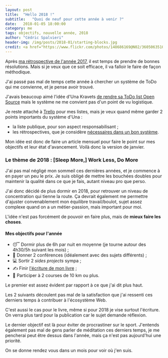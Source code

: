 ```yaml
---
layout: post
title:  "Hello 2018 !"
subtitle:   "Quoi de neuf pour cette année à venir ?"
date:   2018-01-05 18:00:00
category: me
tags: objectifs, nouvelle année, 2018
author: "Cédric Spalvieri"
header-img: /img/posts/2018-01/starting-blocks.jpg
credit: <a href="https://www.flickr.com/photos/148686169@N02/36050635106/">Joakim Karlsson - Starting blocks</a>
---
```


Après [ma rétrospective de l'année 2017](../bye-2017), il est temps de prendre de bonnes résolutions. Mais si je veux que ce soit efficace, il va falloir le faire de façon méthodique.

J'ai passé pas mal de temps cette année à chercher un système de ToDo qui me convienne, et je pense avoir trouvé.

J'avais beaucoup aimé l'idée d'Una Kravets [de rendre sa ToDo list Open Source](https://una.im/personal-goals-guide/) mais le système ne me convient pas d'un point de vu logistique.

Je reste attaché à [Trello](http://trello.com/) pour mes listes, mais je veux quand même garder 2 points importants du système d'Una :

- la liste publique, pour son aspect responsabilisant ;
- les rétrospectives, que je considère [nécessaires dans un bon système](https://medium.com/@le_skwi/pomodoro-you-re-doing-it-wrong-546da932827d).

Mon idée est donc de faire un article mensuel pour faire le point sur mes objectifs et leur état d'avancement. Voilà donc la version de janvier.

### Le thème de 2018 : [Sleep More,] Work Less, Do More

J'ai pas mal négligé mon sommeil ces dernières années, et je commence à en payer un peu le prix. Je suis obligé de mettre les bouchées doubles pour maintenir la qualité dans ce que je fais, autant niveau pro que perso.

J'ai donc décidé de plus dormir en 2018, pour retrouver un niveau de concentration qui tienne la route. Ça devrait également me permettre d'ajuster convenablement mon équilibre travail/boulot, sujet assez complexe quand on a un métier-passion, mais important pour moi.

L'idée n'est pas forcément de pouvoir en faire plus, mais de __mieux faire les choses__.

#### Mes objectifs pour l'année

- 😴 Dormir plus de 6h par nuit en moyenne (je tourne autour des 4h30/5h suivant les mois) ;
- 🎤 Donner 2 conférences (idéalement avec des sujets différents) ;
- 💻 Sortir 2 _sides projects_ sympa ;
- ✍️ Finir [l'écriture de mon livre](../bye-2017#-ecriture) ;
- 🏃 Participer à 2 courses de 10&nbsp;km ou plus.

Le premier est assez évident par rapport à ce que j'ai dit plus haut.

Les 2 suivants découlent pas mal de la satisfaction que j'ai ressenti ces derniers temps à contribuer à l'écosystème Web.

C'est aussi le cas pour le livre, même si pour 2018 je vise surtout l'écriture. On verra plus tard pour la publication car le sujet demande réflexion.

Le dernier objectif est là pour éviter de procrastiner sur le sport. J'entends également pas mal de gens parler de méditation ces derniers temps, je me pencherai peut être dessus dans l'année, mais ça n'est pas aujourd'hui une priorité.

On se donne rendez vous dans un mois pour voir où j'en suis.
